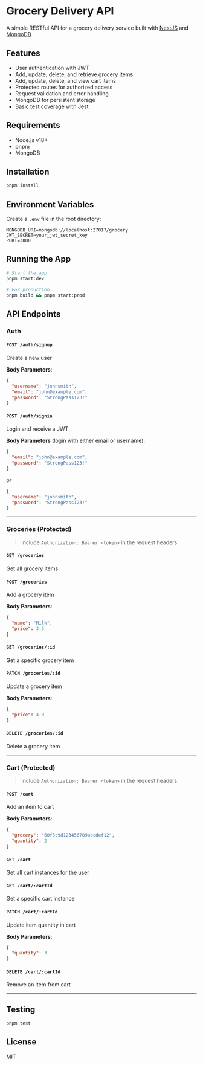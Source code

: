 # Grocery Delivery API

A simple RESTful API for a grocery delivery service built with [NestJS](https://nestjs.com/) and [MongoDB](https://www.mongodb.com/).

## Features

* User authentication with JWT
* Add, update, delete, and retrieve grocery items
* Add, update, delete, and view cart items
* Protected routes for authorized access
* Request validation and error handling
* MongoDB for persistent storage
* Basic test coverage with Jest

## Requirements

* Node.js v18+
* pnpm
* MongoDB

## Installation

```bash
pnpm install
```

## Environment Variables

Create a `.env` file in the root directory:

```
MONGODB_URI=mongodb://localhost:27017/grocery
JWT_SECRET=your_jwt_secret_key
PORT=3000
```

## Running the App

```bash
# Start the app
pnpm start:dev

# For production
pnpm build && pnpm start:prod
```

## API Endpoints

### Auth

#### `POST /auth/signup`

Create a new user

**Body Parameters**:

```json
{
  "username": "johnsmith",
  "email": "john@example.com",
  "password": "StrongPass123!"
}
```

#### `POST /auth/signin`

Login and receive a JWT

**Body Parameters** (login with either email or username):

```json
{
  "email": "john@example.com",
  "password": "StrongPass123!"
}
```

*or*

```json
{
  "username": "johnsmith",
  "password": "StrongPass123!"
}
```

---

### Groceries (Protected)

> Include `Authorization: Bearer <token>` in the request headers.

#### `GET /groceries`

Get all grocery items

#### `POST /groceries`

Add a grocery item

**Body Parameters**:

```json
{
  "name": "Milk",
  "price": 3.5
}
```

#### `GET /groceries/:id`

Get a specific grocery item

#### `PATCH /groceries/:id`

Update a grocery item

**Body Parameters**:

```json
{
  "price": 4.0
}
```

#### `DELETE /groceries/:id`

Delete a grocery item

---

### Cart (Protected)

> Include `Authorization: Bearer <token>` in the request headers.

#### `POST /cart`

Add an item to cart

**Body Parameters**:

```json
{
  "grocery": "60f5c9d123456789abcdef12",
  "quantity": 2
}
```

#### `GET /cart`

Get all cart instances for the user

#### `GET /cart/:cartId`

Get a specific cart instance

#### `PATCH /cart/:cartId`

Update item quantity in cart

**Body Parameters**:

```json
{
  "quantity": 3
}
```

#### `DELETE /cart/:cartId`

Remove an item from cart

---

## Testing

```bash
pnpm test
```

## License

MIT
